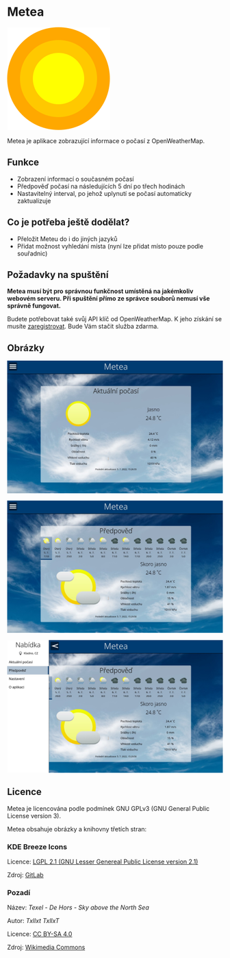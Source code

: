# Metea
![Logo](img/logos/logo-240.png)

Metea je aplikace zobrazující informace o počasí z OpenWeatherMap.

## Funkce

- Zobrazení informací o současném počasí
- Předpověď počasí na následujících 5 dní po třech hodinách
- Nastavitelný interval, po jehož uplynutí se počasí automaticky zaktualizuje

## Co je potřeba ještě dodělat?

- Přeložit Meteu do i do jiných jazyků
- Přidat možnost vyhledání místa (nyní lze přidat místo pouze podle souřadnic)

## Požadavky na spuštění

**Metea musí být pro správnou funkčnost umístěná na jakémkoliv webovém serveru. Při spuštění přímo ze správce souborů nemusí vše správně fungovat.**

Budete potřebovat také svůj API klíč od OpenWeatherMap. K jeho získání se musíte [zaregistrovat](https://home.openweathermap.org/users/sign_up). Bude Vám stačit služba zdarma.

## Obrázky

![Současné počasí](img/screenshots/screenshot-1.jpg)

![Předpověď](img/screenshots/screenshot-2.jpg)

![Menu](img/screenshots/screenshot-3.jpg)

## Licence

Metea je licencována podle podmínek GNU GPLv3 (GNU General Public License version 3).

Metea obsahuje obrázky a knihovny třetích stran:

### KDE Breeze Icons

Licence: [LGPL 2.1 (GNU Lesser Genereal Public License version 2.1)](https://invent.kde.org/frameworks/breeze-icons/-/raw/master/COPYING.LIB)

Zdroj: [GitLab](https://invent.kde.org/frameworks/breeze-icons)

### Pozadí 

Název: *Texel - De Hors - Sky above the North Sea*

Autor: *Txllxt TxllxT*

Licence: [CC BY-SA 4.0](https://creativecommons.org/licenses/by-sa/4.0/deed.en)

Zdroj: [Wikimedia Commons](https://commons.wikimedia.org/wiki/File:Texel_-_De_Hors_-_Sky_above_the_North_Sea.jpg)
